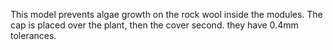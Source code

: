 This model prevents algae growth on the rock wool inside the modules. The cap is placed over the plant, then the cover second. they have 0.4mm tolerances.
